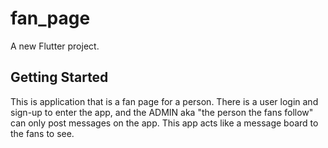 # fan_page

A new Flutter project.

## Getting Started

This is application that is a fan page for a person. There is a user login and sign-up to enter the app, and the ADMIN aka "the person the fans follow"
can only post messages on the app. This app acts like a message board to the fans to see. 
